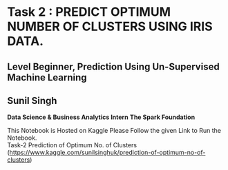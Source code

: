 # Task 2 : PREDICT OPTIMUM NUMBER OF CLUSTERS USING IRIS DATA.
## Level Beginner, Prediction Using Un-Supervised Machine Learning

## Sunil Singh
**Data Science & Business Analytics Intern**
**The Spark Foundation**

This Notebook is Hosted on Kaggle Please Follow the given Link to Run the Notebook.<br>
Task-2 Prediction of Optimum No. of Clusters (https://www.kaggle.com/sunilsinghuk/prediction-of-optimum-no-of-clusters)
